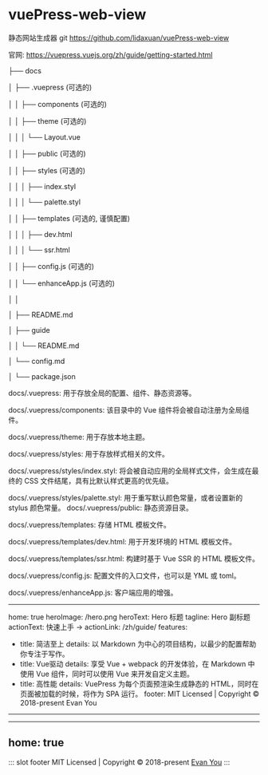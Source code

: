 <!--
 * @Description: 
 * @Author: 李大玄
 * @Date: 2022-03-30 11:10:29
 * @FilePath: /vuePress-web-view/docs/README.md
-->
# vuePress-web-view
静态网站生成器
git https://github.com/lidaxuan/vuePress-web-view

官网: https://vuepress.vuejs.org/zh/guide/getting-started.html


├── docs

│   ├── .vuepress (可选的)

│   │   ├── components (可选的)

│   │   ├── theme (可选的)

│   │   │   └── Layout.vue

│   │   ├── public (可选的)

│   │   ├── styles (可选的)

│   │   │   ├── index.styl

│   │   │   └── palette.styl

│   │   ├── templates (可选的, 谨慎配置)

│   │   │   ├── dev.html

│   │   │   └── ssr.html

│   │   ├── config.js (可选的)

│   │   └── enhanceApp.js (可选的)

│   │ 

│   ├── README.md

│   ├── guide

│   │   └── README.md

│   └── config.md

│
└── package.json

docs/.vuepress: 用于存放全局的配置、组件、静态资源等。

docs/.vuepress/components: 该目录中的 Vue 组件将会被自动注册为全局组件。

docs/.vuepress/theme: 用于存放本地主题。

docs/.vuepress/styles: 用于存放样式相关的文件。

docs/.vuepress/styles/index.styl: 将会被自动应用的全局样式文件，会生成在最终的 CSS 文件结尾，具有比默认样式更高的优先级。

docs/.vuepress/styles/palette.styl: 用于重写默认颜色常量，或者设置新的 stylus 颜色常量。
docs/.vuepress/public: 静态资源目录。

docs/.vuepress/templates: 存储 HTML 模板文件。

docs/.vuepress/templates/dev.html: 用于开发环境的 HTML 模板文件。

docs/.vuepress/templates/ssr.html: 构建时基于 Vue SSR 的 HTML 模板文件。

docs/.vuepress/config.js: 配置文件的入口文件，也可以是 YML 或 toml。

docs/.vuepress/enhanceApp.js: 客户端应用的增强。





---
home: true
heroImage: /hero.png
heroText: Hero 标题
tagline: Hero 副标题
actionText: 快速上手 →
actionLink: /zh/guide/
features:
- title: 简洁至上
  details: 以 Markdown 为中心的项目结构，以最少的配置帮助你专注于写作。
- title: Vue驱动
  details: 享受 Vue + webpack 的开发体验，在 Markdown 中使用 Vue 组件，同时可以使用 Vue 来开发自定义主题。
- title: 高性能
  details: VuePress 为每个页面预渲染生成静态的 HTML，同时在页面被加载的时候，将作为 SPA 运行。
footer: MIT Licensed | Copyright © 2018-present Evan You
---


---
home: true
---

::: slot footer
MIT Licensed | Copyright © 2018-present [Evan You](https://github.com/yyx990803)
:::